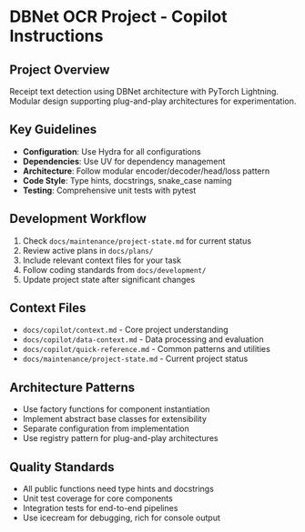 # DBNet OCR Project - Copilot Instructions

## Project Overview
Receipt text detection using DBNet architecture with PyTorch Lightning. Modular design supporting plug-and-play architectures for experimentation.

## Key Guidelines
- **Configuration**: Use Hydra for all configurations
- **Dependencies**: Use UV for dependency management
- **Architecture**: Follow modular encoder/decoder/head/loss pattern
- **Code Style**: Type hints, docstrings, snake_case naming
- **Testing**: Comprehensive unit tests with pytest

## Development Workflow
1. Check `docs/maintenance/project-state.md` for current status
2. Review active plans in `docs/plans/`
3. Include relevant context files for your task
4. Follow coding standards from `docs/development/`
5. Update project state after significant changes

## Context Files
- `docs/copilot/context.md` - Core project understanding
- `docs/copilot/data-context.md` - Data processing and evaluation
- `docs/copilot/quick-reference.md` - Common patterns and utilities
- `docs/maintenance/project-state.md` - Current project status

## Architecture Patterns
- Use factory functions for component instantiation
- Implement abstract base classes for extensibility
- Separate configuration from implementation
- Use registry pattern for plug-and-play architectures

## Quality Standards
- All public functions need type hints and docstrings
- Unit test coverage for core components
- Integration tests for end-to-end pipelines
- Use icecream for debugging, rich for console output
